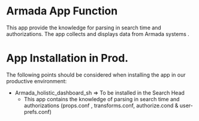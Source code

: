 # Armada  App Function 
This app provide the knowledge for parsing in search time and authorizations.
The app collects and displays data from Armada systems .

# App Installation in Prod.
The following points should be considered when installing the app in our productive environment:
* Armada_holistic_dashboard_sh => To be installed in the Search Head
	* This app contains the knowledge of parsing in search time and authorizations (props.conf , transforms.conf, authorize.cond & user-prefs.conf)
